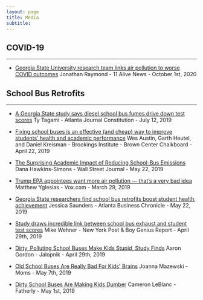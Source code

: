 ```yaml
---
layout: page
title: Media
subtitle: 
---
```


## COVID-19 
---

- [Georgia State University research team links air pollution to worse COVID outcomes](https://www.11alive.com/article/news/health/coronavirus/research-links-air-pollution-worse-covid-outcomes/85-117c1533-a906-4cda-b372-a9e3e48fbcf1) 
   Jonathan Raymond - 
   11 Alive News -
   October 1st, 2020

## School Bus Retrofits
---

- [A Georgia State study says diesel school bus fumes drive down test scores](https://www.ajc.com/news/local-education/georgia-schools-opt-for-propane-buses-amid-concern-about-diesel-fumes/cJTrqFHQhkXoNcvxSzLDLL/?utm_source=press-release&utm_medium=research-social&utm_campaign=brain-networks&utm_term=&hootPostID=def3d3217cf8f66130f21536b624c5f7) 
   Ty Tagami - 
   Atlanta Journal Constitution -
   July 12, 2019

- [Fixing school buses is an effective (and cheap) way to improve students’ health and academic performance](https://www.brookings.edu/blog/brown-center-chalkboard/2019/04/21/fixing-school-buses-is-an-effective-and-cheap-way-to-improve-students-health-and-academic-performance/) 
   Wes Austin, Garth Heutel, and Daniel Kreisman - 
   Brookings Institute -
   Brown Center Chalkboard -
   April 22, 2019
   
- [The Surprising Academic Impact of Reducing School-Bus Emissions](https://www.wsj.com/articles/the-surprising-academic-impact-of-reducing-school-bus-emissions-11558471990) 
   Dana Hawkins-Simons - 
   Wall Street Journal -
   May 22, 2019   

- [Trump EPA appointees want more air pollution — that’s a very bad idea](https://www.vox.com/policy-and-politics/2019/3/29/18286853/trump-epa-air-pollution-soot) 
   Matthew Yglesias - 
   Vox.com -
   March 29, 2019

- [Georgia State researchers find school bus retrofits boost student health, achievement](https://www.bizjournals.com/atlanta/news/2019/05/22/georgia-state-researchers-find-school-bus.html?iana=hpmvp_atl_news_headline) 
   Jessica Saunders - 
   Atlanta Business Chronicle -
   May 22, 2019

- [Study draws incredible link between school bus exhaust and student test scores](https://nypost.com/2019/04/30/study-draws-surprising-link-between-school-bus-exhaust-and-student-test-scores/) 
   Mike Wehner - 
   New York Post & Boy Genius Report -
   April 29th, 2019
   
- [Dirty, Polluting School Buses Make Kids Stupid, Study Finds](https://jalopnik.com/dirty-polluting-school-buses-make-kids-stupid-study-f-1834380747) 
   Aaron Gordon - 
   Jalopnik -
   April 29th, 2019
   
   
- [Old School Buses Are Really Bad For Kids' Brains](https://www.moms.com/old-polluting-school-busses-bad-for-kids-brains-study-finds/) 
   Joanna Mazewski  - 
   Moms -
   May 7th, 2019

- [Dirty School Buses Are Making Kids Dumber](https://www.fatherly.com/news/dirty-school-buses-kids-dumber-emissions-diesel-retrofit/) 
   Cameron LeBlanc - 
   Fatherly  -
   May 1st, 2019
